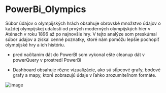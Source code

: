 # PowerBi_Olympics
Súbor údajov o olympijských hrách obsahuje obrovské množstvo údajov o každej olympijskej udalosti od prvých moderných olympijských hier v Aténach v roku 1896 až po najnovšie hry. V tejto analýze som preskúmal súbor údajov a získal cenné poznatky, ktoré nám pomôžu lepšie pochopiť olympijské hry a ich históriu.

- pred načítaním dát do PowerBI som vykonal ešte cleanup dát v powerQuery v prostredí PowerBi 

- Dashboard obsahuje rôzne vizualizácie, ako sú stĺpcové grafy, bodové grafy a mapy, ktoré zobrazujú údaje v ľahko zrozumiteľnom formáte.

![image](https://github.com/user-attachments/assets/3210eee0-a7cb-4e60-abaf-c32c5239b343)
